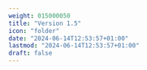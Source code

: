 ```yaml
---
weight: 015000050
title: "Version 1.5"
icon: "folder"
date: "2024-06-14T12:53:57+01:00"
lastmod: "2024-06-14T12:53:57+01:00"
draft: false
---
```

